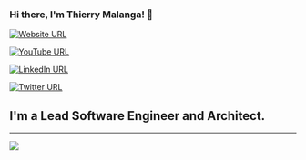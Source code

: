 ### Hi there, I'm Thierry Malanga! 👋

[![Website URL](https://img.shields.io/badge/website-Check_it_out-yellow?logo=.net&style=for-the-badge)](https://www.thierrymalanga.com/)

[![YouTube URL](https://img.shields.io/badge/YouTube-Subscribe-red?logo=youtube&style=for-the-badge)](https://studio.youtube.com/channel/@ThierryMalanga)

[![LinkedIn URL](https://img.shields.io/badge/LinkedIn-Connect-blue?logo=linkedin&style=for-the-badge)](https://www.linkedin.com/in/ThierryMalanga)

[![Twitter URL](https://img.shields.io/badge/Twitter-Follow-blue?logo=twitter&style=for-the-badge)](https://twitter.com/thierrymalanga)

## **I'm a Lead Software Engineer and Architect.**

<hr/>

<a href="https://github.com/thierrymalanga">
  <img src="https://github-readme-stats.vercel.app/api?username=thierrymalanga&count_private=true&show_icons=true&hide=stars" />
</a>

